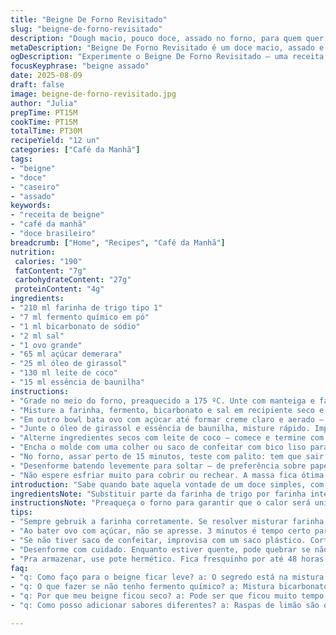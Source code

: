 ```yaml
---
title: "Beigne De Forno Revisitado"
slug: "beigne-de-forno-revisitado"
description: "Dough macio, pouco doce, assado no forno, para quem quer fugir da gordura da fritura. Troquei um pouco as quantidades e ingredientes pra dar aquela diferença sem mudar a essência. O resultado cruza textura leve com aquele ar caseiro – massa úmida, cor dourada, cheiro delicado. Clássico pra café da manhã ou lanche, com cobertura ou sozinho. Simples de fazer e com truques que aprendi na cozinha, especialmente na hora de medir ingredientes e controlar o ponto da massa antes de ir para o forno."
metaDescription: "Beigne De Forno Revisitado é um doce macio, assado e delicioso. Perfeito para o café da manhã ou lanche."
ogDescription: "Experimente o Beigne De Forno Revisitado – uma receita leve, caseira e cheia de sabor. Ideal para momentos especiais."
focusKeyphrase: "beigne assado"
date: 2025-08-09
draft: false
image: beigne-de-forno-revisitado.jpg
author: "Julia"
prepTime: PT15M
cookTime: PT15M
totalTime: PT30M
recipeYield: "12 un"
categories: ["Café da Manhã"]
tags:
- "beigne"
- "doce"
- "caseiro"
- "assado"
keywords:
- "receita de beigne"
- "café da manhã"
- "doce brasileiro"
breadcrumb: ["Home", "Recipes", "Café da Manhã"]
nutrition: 
 calories: "190"
 fatContent: "7g"
 carbohydrateContent: "27g"
 proteinContent: "4g"
ingredients:
- "210 ml farinha de trigo tipo 1"
- "7 ml fermento químico em pó"
- "1 ml bicarbonato de sódio"
- "2 ml sal"
- "1 ovo grande"
- "65 ml açúcar demerara"
- "25 ml óleo de girassol"
- "130 ml leite de coco"
- "15 ml essência de baunilha"
instructions:
- "Grade no meio do forno, preaquecido a 175 ºC. Unte com manteiga e farinha um molde de 12 furos para beigne."
- "Misture a farinha, fermento, bicarbonato e sal em recipiente seco e limpo. Reserve para não ativar o fermento cedo demais."
- "Em outro bowl bata ovo com açúcar até formar creme claro e aerado – uns 3 minutos, não menos. É essa textura que dá leveza à massa."
- "Junte o óleo de girassol e essência de baunilha, misture rápido. Importante para não perder ar da mistura."
- "Alterne ingredientes secos com leite de coco — comece e termine com secos. Mexa com espátula, só até sumir a farinha. Massa com grumos pequenos é sinal que vai ficar fofinho, não bata demais."
- "Encha o molde com uma colher ou saco de confeitar com bico liso para uniformizar o tamanho; a massa deve cobrir 3/4 da cavidade se quiser beigne volumoso sem transbordar."
- "No forno, assar perto de 15 minutos, teste com palito: tem que sair limpo mas beigne macio. Top mostra cor dourada clara, borda firme mas superfície ainda um pouco macia — é isso que faz diferença."
- "Desenforme batendo levemente para soltar – de preferência sobre papel manteiga ou pano limpo para não quebrar."
- "Não espere esfriar muito para cobrir ou rechear. A massa fica ótima com cobertura de chocolate meio amargo ou açúcar de confeiteiro polvilhado. Fica sequinho, não enjoa rápido e dura 2 dias bem embalados."
introduction: "Sabe quando bate aquela vontade de um doce simples, com textura macia, que não pesa no estômago? Aqui o jeito é apostar numa base assada, longe daquele típico beigne frito que encharca e deixa óleo na boca. Já fiz variações com leite integral, mas o toque do leite de coco dá uma umidade sutil e um aroma mais interessante, quase tropical. O segredo está na proporção dos ingredientes e na delicadeza ao misturar para não perder o ar incorporado. Essa receita chama atenção pelo contraste da superfície dourada com o interior fofo que derrete na boca, sem ficar pesado. Perfeito para acompanhar café com leite, afinal, doce nossa paixão nacional."
ingredientsNote: "Substituir parte da farinha de trigo por farinha integral pode ser feito, mas aí espere beignes com textura um pouco mais encorpada. O fermento químico é indispensável para o crescimento rápido; cuidado para não confundir com fermento biológico. Bicarbonato ajuda na cor e amacia, então não vale pular. O açúcar demerara é menos processado, traz sabor mais complexo que o comum. O óleo de girassol é meu preferido pela leveza e sabor neutro, mas dá para usar óleo de milho ou canola. A essência de baunilha adiciona um toque aromático, opcional mas recomendado. Quanto ao leite, substituições podem alterar a textura — leite integral aumenta riqueza, leite vegetal muda sabor e consistência, fique atento."
instructionsNote: "Preaqueça o forno para garantir que o calor será uniforme – isso evita beignes murchos. Untar o molde com manteiga e farinha evita que a massa grude e facilita na hora de desenformar, reforço para quem tem molde de silicone para não exagerar na moedura. Quando bater ovo e açúcar, a transformação da mistura é um bom indicador visual do sucesso, se ficar pálido e espumoso, está no ponto. Ao juntar ingredientes secos com líquidos, misture delicadamente para preservar as bolhas que se formaram e garantir leveza na massa. Use saco de confeitar para controlar o tamanho, porque beignes irregulares podem assar de forma desigual. No forno, foque em cor e teste do palito antes de sacar – se sair massa úmida, precisa mais tempo; se seco demais, risco de ressecamento."
tips:
- "Sempre gebruik a farinha corretamente. Se resolver misturar farinha integral, saiba que a textura muda. Fica mais densa. O fermento químico é crucial, não esquece disso. Cheque sempre a validade. Se precisar, pode usar 3 partes de bicarbonato para 1 de creme de tártaro. Mas isso é só em último caso. Além disso, óleo de girassol é ideal, mas milho e canola também funcionam bem."
- "Ao bater ovo com açúcar, não se apresse. 3 minutos é tempo certo para atingir aquele creme claro e aerado. Esse foi um truque que aprendi, faz diferença. Quando juntar os secos com os líquidos, faça com cuidado. Misture devagar. Não bata demais ou vai ficar pesado. O toque leve é o que amamos nesse doce."
- "Se não tiver saco de confeitar, improvisa com um saco plástico. Corte a ponta e pronto. Assim, você controla a quantidade. E, ao assar, evite abrir o forno. Depois de 10 minutos, tá bom. O calor deve ser uniforme. Isso ajuda a obter aquele dourado bonito que tanto queremos. O teste do palito é importante. Saindo seco? Tá na hora de desenformar."
- "Desenforme com cuidado. Enquanto estiver quente, pode quebrar se não tiver paciência. Bata levemente no molde. Use papel manteiga para não fazer bagunça. Ao adicionar cobertura, considere chocolate meio amargo. Fica maravilhoso. Vá direto com o açúcar de confeiteiro também. Esses detalhes fazem o beigne brilhar por mais tempo."
- "Pra armazenar, use pote hermético. Fica fresquinho por até 48 horas. Mas, se puder, coma logo. A textura do doce perde a leveza no dia seguinte. Se a massa não assar, pode ser o excesso de produto no molde. Tente visão: um terço do conteúdo é o ideal. Não encha demais para não transbordar."
faq:
- "q: Como faço para o beigne ficar leve? a: O segredo está na mistura. Bate bem o ovo e açúcar. Até ficar claro. Isso ajuda a incorporar ar. Depois, misture secos com delicadeza. Se bater muito, não fica fofo."
- "q: O que fazer se não tenho fermento químico? a: Mistura bicarbonato com creme de tártaro. Lembre-se da proporção, senão o gosto altera. Uso do fermento é essencial, não dá pra pular essa etapa."
- "q: Por que meu beigne ficou seco? a: Pode ser que ficou muito tempo no forno. Outra coisa, cuidado com a quantidade de farinha. O teste do palito deve sair mole, não seco totalmente."
- "q: Como posso adicionar sabores diferentes? a: Raspas de limão são ótimas. Pode usar na essência de baunilha. Se não tiver, vai nessa. Sabe, a criatividade na cozinha é o que nos diverte. Não tenha medo de experimentar."

---
```

